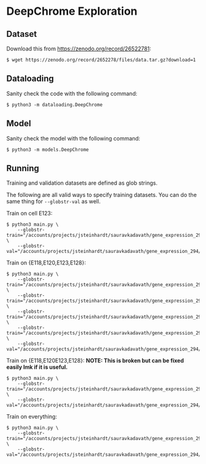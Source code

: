 # DeepChrome Exploration

## Dataset
Download this from https://zenodo.org/record/26522781:
```
$ wget https://zenodo.org/record/2652278/files/data.tar.gz?download=1
```

## Dataloading
Sanity check the code with the following command:
```
$ python3 -m dataloading.DeepChrome
```

## Model
Sanity check the model with the following command:
```
$ python3 -m models.DeepChrome
```

## Running
Training and validation datasets are defined as glob strings.

The following are all valid ways to specify training datasets. You can do the same thing for `--globstr-val` as well.

Train on cell E123:
```
$ python3 main.py \
    --globstr-train="/accounts/projects/jsteinhardt/sauravkadavath/gene_expression_294/dataset/E123/classification/train.csv" \
    --globstr-val="/accounts/projects/jsteinhardt/sauravkadavath/gene_expression_294/dataset/E123/classification/valid.csv"
```

Train on {E118,E120,E123,E128}:
```
$ python3 main.py \
    --globstr-train="/accounts/projects/jsteinhardt/sauravkadavath/gene_expression_294/dataset/E118/classification/train.csv" \
    --globstr-train="/accounts/projects/jsteinhardt/sauravkadavath/gene_expression_294/dataset/E120/classification/train.csv" \
    --globstr-train="/accounts/projects/jsteinhardt/sauravkadavath/gene_expression_294/dataset/E123/classification/train.csv" \
    --globstr-train="/accounts/projects/jsteinhardt/sauravkadavath/gene_expression_294/dataset/E128/classification/train.csv" \
    --globstr-val="/accounts/projects/jsteinhardt/sauravkadavath/gene_expression_294/dataset/E123/classification/valid.csv"
```

Train on {E118,E120E123,E128}:
**NOTE: This is broken but can be fixed easily lmk if it is useful.**
```
$ python3 main.py \
    --globstr-train="/accounts/projects/jsteinhardt/sauravkadavath/gene_expression_294/dataset/{E118,E120,E123,E128}/classification/train.csv" \
    --globstr-val="/accounts/projects/jsteinhardt/sauravkadavath/gene_expression_294/dataset/E123/classification/valid.csv"
```

Train on everything:
```
$ python3 main.py \
    --globstr-train="/accounts/projects/jsteinhardt/sauravkadavath/gene_expression_294/dataset/*/classification/train.csv" \
    --globstr-val="/accounts/projects/jsteinhardt/sauravkadavath/gene_expression_294/dataset/E123/classification/valid.csv"
```
